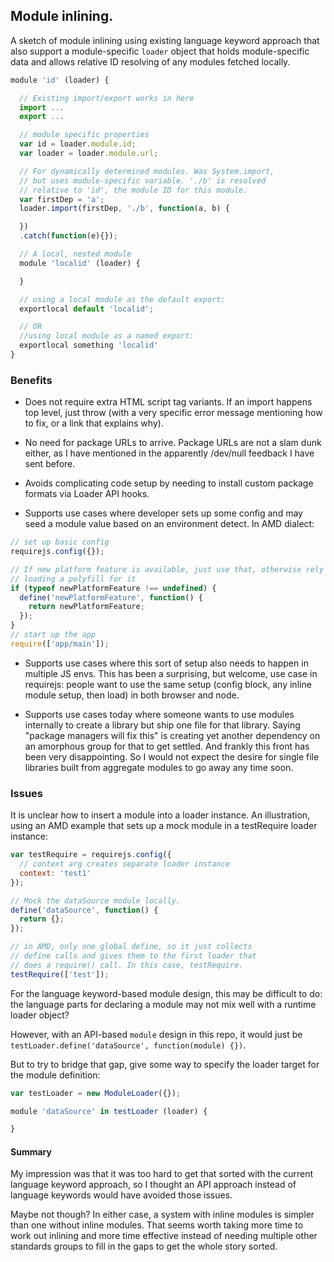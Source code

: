 ## Module inlining.

A sketch of module inlining using existing language keyword approach that also support a module-specific `loader` object that holds module-specific data and allows relative ID resolving of any modules fetched locally.

```javascript
module 'id' (loader) {

  // Existing import/export works in here
  import ...
  export ...

  // module specific properties
  var id = loader.module.id;
  var loader = loader.module.url;

  // For dynamically determined modules. Was System.import,
  // but uses module-specific variable. './b' is resolved
  // relative to 'id', the module ID for this module.
  var firstDep = 'a';
  loader.import(firstDep, './b', function(a, b) {

  })
  .catch(function(e){});

  // A local, nested module
  module 'localid' (loader) {

  }

  // using a local module as the default export:
  exportlocal default 'localid';

  // OR
  //using local module as a named export:
  exportlocal something 'localid'
}
```

### Benefits

* Does not require extra HTML script tag variants. If an import happens top level, just throw (with a very specific error message mentioning how to fix, or a link that explains why).

* No need for package URLs to arrive. Package URLs are not a slam dunk either, as I have mentioned in the apparently /dev/null feedback I have sent before.

* Avoids complicating code setup by needing to install custom package formats via Loader API hooks.

* Supports use cases where developer sets up some config and may seed a module value based on an environment detect. In AMD dialect:

```javascript
// set up basic config
requirejs.config({});

// If new platform feature is available, just use that, otherwise rely on
// loading a polyfill for it
if (typeof newPlatformFeature !== undefined) {
  define('newPlatformFeature', function() {
    return newPlatformFeature;
  });
}
// start up the app
require(['app/main']);
```

* Supports use cases where this sort of setup also needs to happen in multiple JS envs. This has been a surprising, but welcome, use case in requirejs: people want to use the same setup (config block, any inline module setup, then load) in both browser and node.

* Supports use cases today where someone wants to use modules internally to create a library but ship one file for that library. Saying "package managers will fix this" is creating yet another dependency on an amorphous group for that to get settled. And frankly this front has been very disappointing. So I would not expect the desire for single file libraries built from aggregate modules to go away any time soon.

### Issues

It is unclear how to insert a module into a loader instance. An illustration, using an AMD example that sets up a mock module in a testRequire loader instance:

```javascript
var testRequire = requirejs.config({
  // context arg creates separate loader instance
  context: 'test1'
});

// Mock the dataSource module locally.
define('dataSource', function() {
  return {};
});

// in AMD, only one global define, so it just collects
// define calls and gives them to the first loader that
// does a require() call. In this case, testRequire.
testRequire(['test']);
```

For the language keyword-based module design, this may be difficult to do: the language parts for declaring a module may not mix well with a runtime loader object?

However, with an API-based `module` design in this repo, it would just be
`testLoader.define('dataSource', function(module) {})`.

But to try to bridge that gap, give some way to specify the loader target for
the module definition:

```javascript
var testLoader = new ModuleLoader({});

module 'dataSource' in testLoader (loader) {

}
```

#### Summary

My impression was that it was too hard to get that sorted with the current language keyword approach, so I thought an API approach instead of language keywords would have avoided those issues.

Maybe not though? In either case, a system with inline modules is simpler than one without inline modules. That seems worth taking more time to work out inlining and more time effective instead of needing multiple other standards groups to fill in the gaps to get the whole story sorted.


